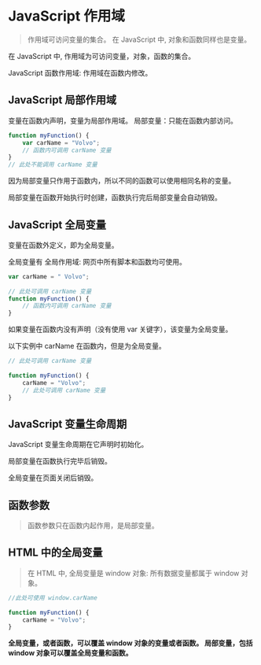 # JavaScript 作用域
> 作用域可访问变量的集合。
在 JavaScript 中, 对象和函数同样也是变量。

在 JavaScript 中, 作用域为可访问变量，对象，函数的集合。

JavaScript 函数作用域: 作用域在函数内修改。
## JavaScript 局部作用域
变量在函数内声明，变量为局部作用域。
局部变量：只能在函数内部访问。
```javascript
function myFunction() {
    var carName = "Volvo";
    // 函数内可调用 carName 变量
}
// 此处不能调用 carName 变量
```
因为局部变量只作用于函数内，所以不同的函数可以使用相同名称的变量。

局部变量在函数开始执行时创建，函数执行完后局部变量会自动销毁。

## JavaScript 全局变量
变量在函数外定义，即为全局变量。

全局变量有 全局作用域: 网页中所有脚本和函数均可使用。 
```javascript
var carName = " Volvo";
 
// 此处可调用 carName 变量
function myFunction() {
    // 函数内可调用 carName 变量
}
```
如果变量在函数内没有声明（没有使用 var 关键字），该变量为全局变量。

以下实例中 carName 在函数内，但是为全局变量。
```javascript
// 此处可调用 carName 变量
 
function myFunction() {
    carName = "Volvo";
    // 此处可调用 carName 变量
}
```
## JavaScript 变量生命周期
JavaScript 变量生命周期在它声明时初始化。

局部变量在函数执行完毕后销毁。

全局变量在页面关闭后销毁。
## 函数参数
> 函数参数只在函数内起作用，是局部变量。
## HTML 中的全局变量
> 在 HTML 中, 全局变量是 window 对象: 所有数据变量都属于 window 对象。
```javascript
//此处可使用 window.carName
 
function myFunction() {
    carName = "Volvo";
}
```

**全局变量，或者函数，可以覆盖 window 对象的变量或者函数。
局部变量，包括 window 对象可以覆盖全局变量和函数。**


